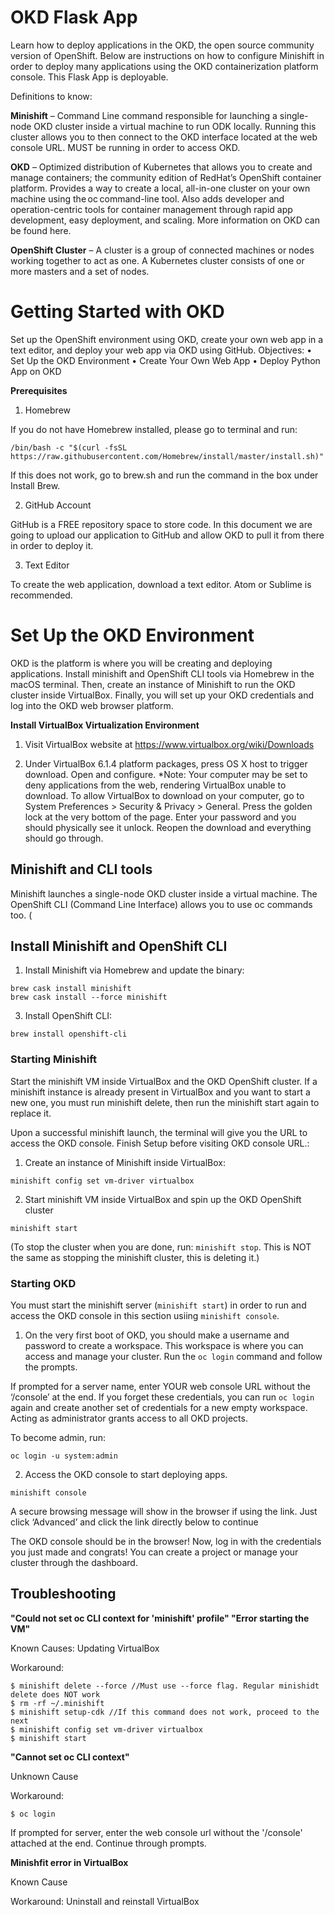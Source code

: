 # OKD Flask App
Learn how to deploy applications in the OKD, the open source community version of OpenShift. Below are instructions on how to configure Minishift in order to deploy many applications using the OKD containerization platform console. This Flask App is deployable.

Definitions to know:

**Minishift** – Command Line command responsible for launching a single-node OKD cluster inside a virtual machine to run ODK locally. Running this cluster allows you to then connect to the OKD interface located at the web console URL. MUST be running in order to access OKD. 

**OKD** – Optimized distribution of Kubernetes that allows you to create and manage containers; the community edition of RedHat’s OpenShift container platform. Provides a way to create a local, all-in-one cluster on your own machine using the oc command-line tool. Also adds developer and operation-centric tools for container management through rapid app development, easy deployment, and scaling. More information on OKD can be found here. 

**OpenShift Cluster** – A cluster is a group of connected machines or nodes working together to act as one. A Kubernetes cluster consists of one or more masters and a set of nodes.  


# Getting Started with OKD
Set up the OpenShift environment using OKD, create your own web app in a text editor, and deploy your web app via OKD using GitHub.
Objectives:
•	Set Up the OKD Environment
•	Create Your Own Web App
•	Deploy Python App on OKD

**Prerequisites**
1.	Homebrew

If you do not have Homebrew installed, please go to terminal and run:

`/bin/bash -c "$(curl -fsSL https://raw.githubusercontent.com/Homebrew/install/master/install.sh)"`

If this does not work, go to brew.sh and run the command in the box under Install Brew.
 

2.	GitHub Account

GitHub is a FREE repository space to store code. In this document we are going to upload our application to GitHub and allow OKD to pull it from there in order to deploy it.

3.	Text Editor

To create the web application, download a text editor. Atom or Sublime is recommended.


# Set Up the OKD Environment
OKD is the platform is where you will be creating and deploying applications. Install minishift and OpenShift CLI tools via Homebrew in the macOS terminal. Then, create an instance of Minishift to run the OKD cluster inside VirtualBox. Finally, you will set up your OKD credentials and log into the OKD web browser platform. 

**Install VirtualBox Virtualization Environment**
1.	Visit VirtualBox website at https://www.virtualbox.org/wiki/Downloads
 

2.	Under VirtualBox 6.1.4 platform packages, press OS X host to trigger download. Open and configure. 
*Note:  Your computer may be set to deny applications from the web, rendering VirtualBox unable to download. To allow VirtualBox to download on your computer, go to System Preferences > Security & Privacy > General. Press the golden lock at the very bottom of the page. Enter your password and you should physically see it unlock. Reopen the download and everything should go through.

## Minishift and CLI tools

Minishift launches a single-node OKD cluster inside a virtual machine. The OpenShift CLI (Command Line Interface) allows you to use oc commands too. (

## Install Minishift and OpenShift CLI

1.	Install Minishift via Homebrew and update the binary:  
```
brew cask install minishift
brew cask install --force minishift
```

3.	Install OpenShift CLI:
```
brew install openshift-cli
```

### Starting Minishift

Start the minishift VM inside VirtualBox and the OKD OpenShift cluster. If a minishift instance is already present in VirtualBox and you want to start a new one, you must run minishift delete, then run the minishift start again to replace it. 

Upon a successful minishift launch, the terminal will give you the URL to access the OKD console. Finish Setup before visiting OKD console URL.:
1.	Create an instance of Minishift inside VirtualBox:
```
minishift config set vm-driver virtualbox
```

2.	Start minishift VM inside VirtualBox and spin up the OKD OpenShift cluster
```
minishift start
```
(To stop the cluster when you are done, run: `minishift stop`. This is NOT the same as stopping the minishift cluster, this is deleting it.)

### Starting OKD

You must start the minishift server (`minishift start`) in order to run and access the OKD console in this section usiing `minishift console`.


1.	On the very first boot of OKD, you should make a username and password to create a workspace. This workspace is where you can access and manage your cluster. Run the `oc login` command and follow the prompts. 

If prompted for a server name, enter YOUR web console URL without the ‘/console’ at the end. If you forget these credentials, you can run `oc login` again and create another set of credentials for a new empty workspace. Acting as administrator grants access to all OKD projects. 

To become admin, run: 
```
oc login -u system:admin
```
2.	Access the OKD console to start deploying apps.
```
minishift console
```
A secure browsing message will show in the browser if using the link. Just click ‘Advanced’ and click the link directly below to continue

The OKD console should be in the browser! Now, log in with the credentials you just made and congrats! You can create a project or manage your cluster through the dashboard.




## Troubleshooting
**"Could not set oc CLI context for 'minishift' profile"
"Error starting the VM"**

Known Causes: Updating VirtualBox

Workaround:
```
$ minishift delete --force //Must use --force flag. Regular minishidt delete does NOT work
$ rm -rf ~/.minishift
$ minishift setup-cdk //If this command does not work, proceed to the next 
$ minishift config set vm-driver virtualbox
$ minishift start
```

**"Cannot set oc CLI context"**

Unknown Cause

Workaround:
```
$ oc login
```
If prompted for server, enter the web console url without the '/console' attached at the end. Continue through prompts.


**Minishfit error in VirtualBox**

Known Cause

Workaround:
Uninstall and reinstall VirtualBox
